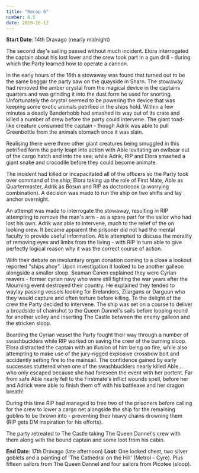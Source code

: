 ```yaml
---
title: "Recap 6"
number: 6.5
date: 2019-10-12
---
```


**Start Date**: 14th Dravago (nearly midnight)

The second day's sailing passed without much incident. Elora interrogated the captain about his lost lover and the crew took part in a gun drill - during which the Party learned how to operate a cannon. 

In the early hours of the 16th a stowaway was found that turned out to be the same beggar the party saw on the quayside in Sharn. The stowaway had removed the amber crystal from the magical device in the captains quarters and was grinding it into the dust form he used for snorting. Unfortunately the crystal seemed to be powering the device that was keeping some exotic animals petrified in the ships hold. Within a few minutes a deadly Banderhobb had smashed its way out of its crate and killed a number of crew before the party could intervene. The giant toad-like creature consumed the captain - though Adrik was able to pull Greenbottle from the animals stomach once it was slain.

Realising there were three other giant creatures being smuggled in this petrified form the party leapt into action with Able levitating an owlbear out of the cargo hatch and into the sea; while Adrik, RIP and Elora smashed a giant snake and crocodile before they could become animate. 

The incident had killed or incapacitated all of the officers so the Party took over command of the ship; Elora taking up the role of First Mate, Able as Quartermaster, Adrik as Bosun and RIP as doctor/cook (a worrying combination). A decision was made to run the ship on two shifts and lay anchor overnight.

An attempt was made to interrogate the stowaway, resulting in RIP attempting to remove the man's arm - as a spare part for the sailor who had lost his own. Adrik was able to intervene, much to the relief of the on looking crew. It became apparent the prisoner did not had the mental faculty to provide useful information. Able attempted to discuss the morality of removing eyes and limbs from the living - with RIP in turn able to give perfectly logical reason why it was the correct course of action.

With their debate on involuntary organ donation coming to a close a lookout reported "ships ahoy". Upon investigation it looked to be another galleon alongside a smaller sloop. Seaman Canen explained they were Cyrian reavers - former cyrian navy who were still fighting the war years after the Mourning event destroyed their country. He explained they tended to waylay passing vessels looking for Brelanders, Zilargans or Darguun who they would capture and often torture before killing. To the delight of the crew the Party decided to intervene. The ship was set on a course to deliver a broadside of chainshot to the Queen Dannel's sails before looping round for another volley and inserting The Castle between the enemy galleon and the stricken sloop. 

Boarding the Cyrian vessel the Party fought their way through a number of swashbucklers while RIP worked on saving the crew of the burning sloop. Elora distracted the captain with an illusion of him being on fire, while also attempting to make use of the jury-rigged explosive crossbow bolt and accidently setting fire to the mainsail. The confidence gained by early successes stuttered when one of the swashbucklers nearly killed Able… who only escaped because she had foreseen the event with her portent. Far from safe Able nearly fell to the Firstmate's inflict wounds spell, before her and Adrick were able to finish them off with his battleaxe and her dragon breath!

During this time RIP had managed to free two of the prisoners before calling for the crew to lower a cargo net alongside the ship for the remaining goblins to be thrown into - preventing their heavy chains drowning them (RIP gets DM inspiration for his efforts).

The party retreated to The Castle taking The Queen Dannel's crew with them along with the bound captain and some loot from his cabin. 

**End Date**: 17th Dravago (late afternoon)
**Loot**: One locked chest, two silver goblets and a painting of 'The Cathedral on the Hill' (Metrol - Cyre).
Plus fifteen sailors from The Queen Dannel and four sailors from Picotee (sloop).